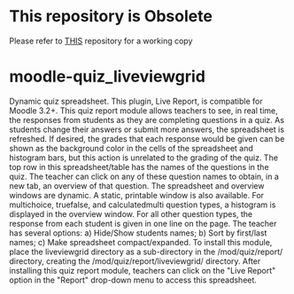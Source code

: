 # This repository is Obsolete
Please refer to [THIS](https://github.com/wjunkin/moodle-quiz_liveviewgrid
) repository for a working copy
# moodle-quiz_liveviewgrid
Dynamic quiz spreadsheet.
This plugin, Live Report, is compatible for Moodle 3.2+.
This quiz report module allows teachers to see, in real time, the responses from students as they are completing questions in a quiz. As students change their answers or submit more answers, the spreadsheet is refreshed. If desired, the grades that each response would be given can be shown as the background color in the cells of the spreadsheet and histogram bars, but this action is unrelated to the grading of the quiz.
The top row in this spreadsheet/table has the names of the questions in the quiz. The teacher can click on any of these question names to obtain, in a new tab, an overview of that question.
The spreadsheet and overview windows are dynamic. A static, printable window is also available.
For multichoice, truefalse, and calculatedmulti question types, a histogram is displayed in the overview window.
For all other question types, the response from each student is given in one line on the page. The teacher has several options: a) Hide/Show students names; b) Sort by first/last names; c) Make spreadsheet compact/expanded.
To install this module, place the liveviewgrid directory as a sub-directory in the <your moodle site>/mod/quiz/report/ directory, creating the <your moodle site>/mod/quiz/report/liveviewgrid/ directory.
After installing this quiz report module, teachers can click on the "Live Report" option in the "Report" drop-down menu to access this spreadsheet.
